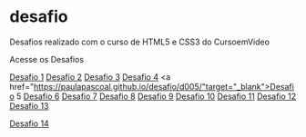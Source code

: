 # desafio
 Desafios realizado com o curso de HTML5 e CSS3 do CursoemVideo

Acesse os Desafios

<a href="https://paulapascoal.github.io/desafio/d001/" target="_blank">Desafio 1</a>
<a href="https://paulapascoal.github.io/desafio/d002/" target ="_blank">Desafio 2</a>
<a href="https://paulapascoal.github.io/desafio/d003/" target ="_blank">Desafio 3</a>
<a href="https://paulapascoal.github.io/desafio/d004/" target="_blank">Desafio 4</a>
<a href="https://paulapascoal.github.io/desafio/d005/"target="_blank">Desafio 5</a>
<a href="https://paulapascoal.github.io/desafio/d006/" target="_blank">Desafio 6</a>
<a href="https://paulapascoal.github.io/desafio/d007/" target="_blank">Desafio 7</a>
<a href="https://paulapascoal.github.io/desafio/d008/" target="_blank">Desafio 8</a>
<a href="https://paulapascoal.github.io/desafio/d009/" target= "_blank">Desafio 9</a>
<a href="https://paulapascoal.github.io/desafio/d010/" target="_blank" >Desafio 10</a>
<a href="https://paulapascoal.github.io/desafio/d011
/" target= "_blank">Desafio 11</a>
<a href="https://paulapascoal.github.io/desafio/d012/" target="_blank">Desafio 12</a>
<a href="https://paulapascoal.github.io/desafio/d013/" target="_blank">Desafio 13</a>

<a href="https://paulapascoal.github.io/desafio/d014/" target="_blank">Desafio 14</a>



